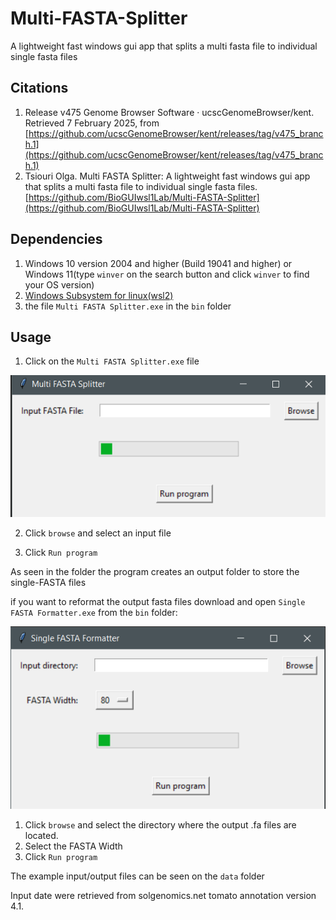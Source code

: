 # Multi-FASTA-Splitter

A lightweight fast windows gui app that splits a multi fasta file to individual single fasta files  

## Citations

1. Release v475 Genome Browser Software · ucscGenomeBrowser/kent. Retrieved 7 February 2025, from [https://github.com/ucscGenomeBrowser/kent/releases/tag/v475_branch.1](https://github.com/ucscGenomeBrowser/kent/releases/tag/v475_branch.1)
2. Tsiouri Olga. Multi FASTA Splitter: A lightweight fast windows gui app that splits a multi fasta file to individual single fasta files.[https://github.com/BioGUIwsl1Lab/Multi-FASTA-Splitter](https://github.com/BioGUIwsl1Lab/Multi-FASTA-Splitter)

## Dependencies

1. Windows 10 version 2004 and higher (Build 19041 and higher) or Windows 11(type `winver` on the search button and click `winver` to find your OS version)
2. [Windows Subsystem for linux(wsl2)](INSTALL.md)
3. the file `Multi FASTA Splitter.exe` in the `bin` folder

## Usage 

1. Click on the `Multi FASTA Splitter.exe` file

![](img/1.png)

2. Click `browse` and select an input file

3. Click `Run program`


As seen in the folder the program creates an output folder to store the single-FASTA files


if you want to reformat the output fasta files download and open `Single FASTA Formatter.exe` from the `bin` folder:

![](img/2.png)

1. Click `browse` and select the directory where the output .fa files are located.
2. Select the FASTA Width
3. Click `Run program`

The example input/output files can be seen on the `data` folder

Input date were retrieved from solgenomics.net tomato annotation version 4.1.
